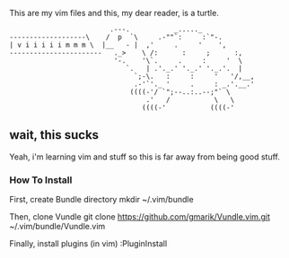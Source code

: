 This are my vim files and this, my dear reader, is a turtle.
```
                         .---.           _....._
-------------------\    /  p  `\     .-""`:     :`"-.
| v i i i i i m m m \  |__   - |  ,'     .     '    ',
-----------------------   ._>    \ /:      :     ;      :,
                          '-.    '\`.     .     :     '  \
                             `.   | .'._.' '._.' '._.'.  |
                               `;-\.   :     :     '   '/,__,
                               .-'`'._ '     .     : _.'.__.'
                              ((((-'/ `";--..:..--;"` \
                                  .'   /           \   \
                                 ((((-'           ((((-'
```

## wait, this sucks
Yeah, i'm learning vim and stuff so this is far away from being good stuff.

### How To Install
First, create Bundle directory
    mkdir ~/.vim/bundle

Then, clone Vundle
    git clone https://github.com/gmarik/Vundle.vim.git ~/.vim/bundle/Vundle.vim

Finally, install plugins (in vim)
    :PluginInstall


